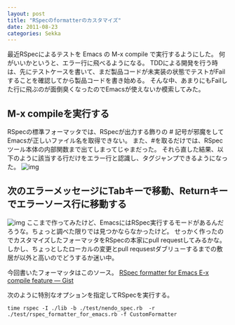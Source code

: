 ```yaml
---
layout: post
title: "RSpecのformatterのカスタマイズ"
date: 2011-08-23
categories: Sekka
---
```

最近RSpecによるテストを Emacs の M-x compile で実行するようにした。
何がいいかというと、エラー行に飛べるようになる。
TDDによる開発を行う時は、先にテストケースを書いて、まだ製品コードが未実装の状態でテストがFailすることを確認してから製品コードを書き始める。
そんな中、あまりにもFailした行に飛ぶのが面倒臭くなったのでEmacsが使えないか模索してみた。

## M-x compileを実行する

RSpecの標準フォーマッタでは、RSpecが出力する飾りの # 記号が邪魔をしてEmacsが正しいファイル名を取得できない。
また、#を取るだけでは、RSpecツール本体の内部関数まで出てしまってじゃまだった。
それら直した結果、以下のように該当する行だけをエラー行と認識し、タグジャンプできるようになった。
![img](http://pix.am/yJg6.png)
## 次のエラーメッセージにTabキーで移動、Returnキーでエラーソース行に移動する
![img](http://pix.am/GOXT.png)
ここまで作ってみたけど、EmacsにはRSpec実行するモードがあるんだろうな。ちょっと調べた限りでは見つかならなかったけど。
せっかく作ったのでカスタマイズしたフォーマッタをRSpecの本家にpull requestしてみるかな。
しかし、ちょっとしたローカルの変更とpull requsestダブリューするまでの敷居が以外と高いのでどうするか迷い中。

今回書いたフォーマッタはこのソース。
[RSpec formatter for Emacs E-x compile feature — Gist](http://gist.github.com/1163731#file_rspec_formatter_for_emacs.rb)

次のように特別なオプションを指定してRSpecを実行する。
```
time rspec -I ./lib -b ./test/nendo_spec.rb  -r ./test/rspec_formatter_for_emacs.rb -f CustomFormatter
```

